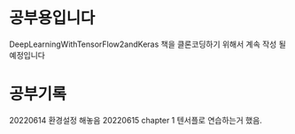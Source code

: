 # 공부용입니다

DeepLearningWithTensorFlow2andKeras 책을 클론코딩하기 위해서 계속 작성 될 예정입니다

# 공부기록

20220614 환경설정 해놓음
20220615 chapter 1 텐서플로 연습하는거 했음. 
